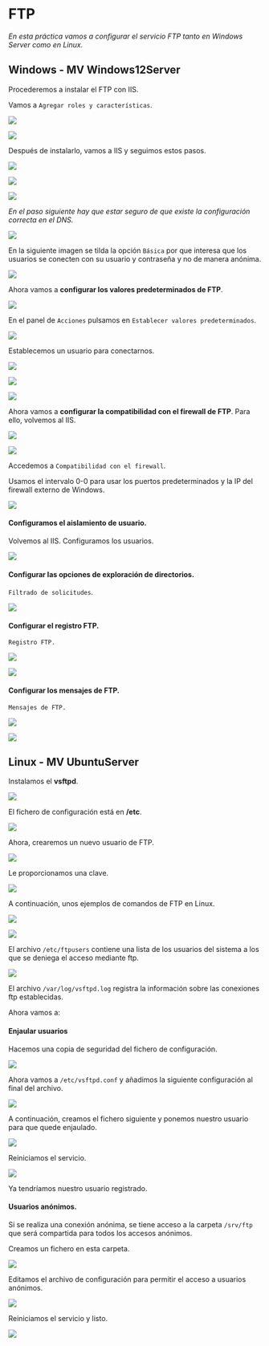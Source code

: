 # FTP

*En esta práctica vamos a configurar el servicio FTP tanto en Windows Server como en Linux.*

## Windows - MV Windows12Server

Procederemos a instalar el FTP con IIS.

Vamos a `Agregar roles y características`.

![](./img/a.png)

![](./img/b.png)

Después de instalarlo, vamos a IIS y seguimos estos pasos.

![](./img/c.png)

![](./img/d.png)

![](./img/e.png)

*En el paso siguiente hay que estar seguro de que existe la configuración correcta en el DNS.*

![](./img/f.png)

En la siguiente imagen se tilda la opción `Básica` por que interesa que los usuarios se conecten con su usuario y contraseña y no de manera anónima.

![](./img/g.png)

Ahora vamos a **configurar los valores predeterminados de FTP**.

![](./img/h.png)

En el panel de `Acciones` pulsamos en `Establecer valores predeterminados`.

![](./img/i.png)

Establecemos un usuario para conectarnos.

![](./img/j.png)

![](./img/k.png)

![](./img/l.png)

Ahora vamos a **configurar la compatibilidad con el firewall de FTP**. Para ello, volvemos al IIS.

![](./img/m.png)

![](./img/n.png)

Accedemos a `Compatibilidad con el firewall`.

Usamos el intervalo 0-0 para usar los puertos predeterminados y la IP del firewall externo de Windows.

![](./img/ñ.png)

#### Configuramos el aislamiento de usuario.

Volvemos al IIS. Configuramos los usuarios.

![](./img/o.png)

#### Configurar las opciones de exploración de directorios.

`Filtrado de solicitudes`.

![](./img/p.png)

#### Configurar el registro FTP.

`Registro FTP.`

![](./img/registro1.png)

![](./img/registro2.png)

#### Configurar los mensajes de FTP.

`Mensajes de FTP.`

![](./img/mensajes.png)

![](./img/mensajes2.png)

## Linux - MV UbuntuServer

Instalamos el **vsftpd**.

![](./img/1.png)

El fichero de configuración está en **/etc**.

![](./img/2.png)

Ahora, crearemos un nuevo usuario de FTP.

![](./img/3.png)

Le proporcionamos una clave.

![](./img/4.png)

A continuación, unos ejemplos de comandos de FTP en Linux.

![](./img/5.png)

![](./img/6.png)

El archivo `/etc/ftpusers` contiene una lista de los usuarios del sistema a los que se deniega el acceso mediante ftp.

![](./img/7.png)

El archivo `/var/log/vsftpd.log` registra la información sobre las conexiones ftp establecidas.

Ahora vamos a:

#### Enjaular usuarios

Hacemos una copia de seguridad del fichero de configuración.

![](./img/8.png)

Ahora vamos a `/etc/vsftpd.conf` y añadimos la siguiente configuración al final del archivo.

![](./img/9.png)

A continuación, creamos el fichero siguiente y ponemos nuestro usuario para que quede enjaulado.

![](./img/10.png)

Reiniciamos el servicio.

![](./img/11.png)

Ya tendríamos nuestro usuario registrado.

#### Usuarios anónimos.

Si se realiza una conexión anónima, se tiene acceso a la carpeta `/srv/ftp` que será compartida para todos los accesos anónimos.

Creamos un fichero en esta carpeta.

![](./img/12.png)

Editamos el archivo de configuración para permitir el acceso a usuarios anónimos.

![](./img/13.png)

Reiniciamos el servicio y listo.

![](./img/14.png)
